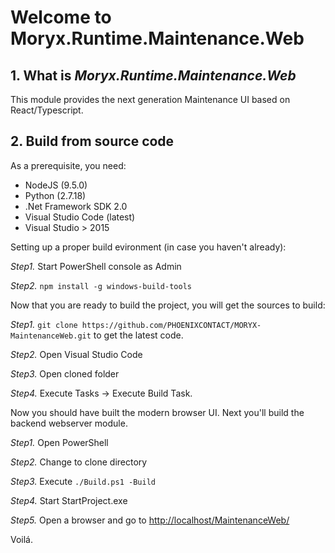 # Welcome to Moryx.Runtime.Maintenance.Web

## 1. What is *Moryx.Runtime.Maintenance.Web*

This module provides the next generation Maintenance UI based on React/Typescript.

## 2. Build from source code

As a prerequisite, you need:

- NodeJS (9.5.0)
- Python (2.7.18)
- .Net Framework SDK 2.0
- Visual Studio Code (latest)
- Visual Studio > 2015

Setting up a proper build evironment (in case you haven't already):

*Step1.* Start PowerShell console as Admin

*Step2.* `npm install -g windows-build-tools`

Now that you are ready to build the project, you will get the sources to build:

*Step1.* `git clone https://github.com/PHOENIXCONTACT/MORYX-MaintenanceWeb.git` to get the latest code.

*Step2.* Open Visual Studio Code

*Step3.* Open cloned folder

*Step4.* Execute Tasks -> Execute Build Task.

Now you should have built the modern browser UI. Next you'll build the backend webserver module.

*Step1.* Open PowerShell

*Step2.* Change to clone directory

*Step3.* Execute `./Build.ps1 -Build`

*Step4.* Start StartProject.exe

*Step5.* Open a browser and go to [http://localhost/MaintenanceWeb/](http://localhost/MaintenanceWeb/)

Voilá.